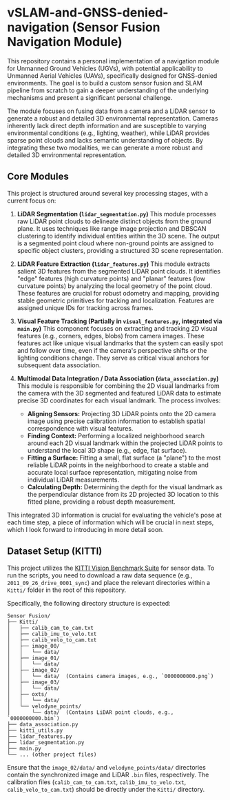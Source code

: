 # vSLAM-and-GNSS-denied-navigation (Sensor Fusion Navigation Module)

This repository contains a personal implementation of a navigation module for Unmanned Ground Vehicles (UGVs), with potential applicability to Unmanned Aerial Vehicles (UAVs), specifically designed for GNSS-denied environments. The goal is to build a custom sensor fusion and SLAM pipeline from scratch to gain a deeper understanding of the underlying mechanisms and present a significant personal challenge.

The module focuses on fusing data from a camera and a LiDAR sensor to generate a robust and detailed 3D environmental representation. Cameras inherently lack direct depth information and are susceptible to varying environmental conditions (e.g., lighting, weather), while LiDAR provides sparse point clouds and lacks semantic understanding of objects. By integrating these two modalities, we can generate a more robust and detailed 3D environmental representation.

## Core Modules

This project is structured around several key processing stages, with a current focus on:

1.  **LiDAR Segmentation (`lidar_segmentation.py`)**
    This module processes raw LiDAR point clouds to delineate distinct objects from the ground plane. It uses techniques like range image projection and DBSCAN clustering to identify individual entities within the 3D scene. The output is a segmented point cloud where non-ground points are assigned to specific object clusters, providing a structured 3D scene representation.

2.  **LiDAR Feature Extraction (`lidar_features.py`)**
    This module extracts salient 3D features from the segmented LiDAR point clouds. It identifies "edge" features (high curvature points) and "planar" features (low curvature points) by analyzing the local geometry of the point cloud. These features are crucial for robust odometry and mapping, providing stable geometric primitives for tracking and localization. Features are assigned unique IDs for tracking across frames.

3.  **Visual Feature Tracking (Partially in `visual_features.py`, integrated via `main.py`)**
    This component focuses on extracting and tracking 2D visual features (e.g., corners, edges, blobs) from camera images. These features act like unique visual landmarks that the system can easily spot and follow over time, even if the camera's perspective shifts or the lighting conditions change. They serve as critical visual anchors for subsequent data association.

4.  **Multimodal Data Integration / Data Association (`data_association.py`)**
    This module is responsible for combining the 2D visual landmarks from the camera with the 3D segmented and featured LiDAR data to estimate precise 3D coordinates for each visual landmark. The process involves:
    *   **Aligning Sensors:** Projecting 3D LiDAR points onto the 2D camera image using precise calibration information to establish spatial correspondence with visual features.
    *   **Finding Context:** Performing a localized neighborhood search around each 2D visual landmark within the projected LiDAR points to understand the local 3D shape (e.g., edge, flat surface).
    *   **Fitting a Surface:** Fitting a small, flat surface (a "plane") to the most reliable LiDAR points in the neighborhood to create a stable and accurate local surface representation, mitigating noise from individual LiDAR measurements.
    *   **Calculating Depth:** Determining the depth for the visual landmark as the perpendicular distance from its 2D projected 3D location to this fitted plane, providing a robust depth measurement.

This integrated 3D information is crucial for evaluating the vehicle's pose at each time step, a piece of information which will be crucial in next steps, which I look forward to introducing in more detail soon.

## Dataset Setup (KITTI)

This project utilizes the [KITTI Vision Benchmark Suite](http://www.cvlibs.net/datasets/kitti/raw_data.php) for sensor data. To run the scripts, you need to download a raw data sequence (e.g., `2011_09_26_drive_0001_sync`) and place the relevant directories within a `Kitti/` folder in the root of this repository.

Specifically, the following directory structure is expected:

```
Sensor Fusion/
├── Kitti/
│   ├── calib_cam_to_cam.txt
│   ├── calib_imu_to_velo.txt
│   ├── calib_velo_to_cam.txt
│   ├── image_00/
│   │   └── data/
│   ├── image_01/
│   │   └── data/
│   ├── image_02/
│   │   └── data/  (Contains camera images, e.g., `0000000000.png`)
│   ├── image_03/
│   │   └── data/
│   ├── oxts/
│   │   └── data/
│   └── velodyne_points/
│       └── data/  (Contains LiDAR point clouds, e.g., `0000000000.bin`)
├── data_association.py
├── kitti_utils.py
├── lidar_features.py
├── lidar_segmentation.py
├── main.py
└── ... (other project files)
```

Ensure that the `image_02/data/` and `velodyne_points/data/` directories contain the synchronized image and LiDAR `.bin` files, respectively. The calibration files (`calib_cam_to_cam.txt`, `calib_imu_to_velo.txt`, `calib_velo_to_cam.txt`) should be directly under the `Kitti/` directory.
